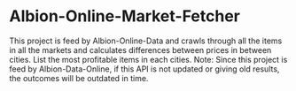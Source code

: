 # Albion-Online-Market-Fetcher
This project is feed by Albion-Online-Data and crawls through all the items in all the markets and calculates differences between prices in between cities. List the most profitable items in each cities. Note: Since this project is feed by Albion-Data-Online, if this API is not updated or giving old results, the outcomes will be outdated in time.
